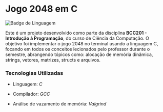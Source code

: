 # Jogo 2048 em C

![Badge de Linguagem](https://img.shields.io/badge/Linguagem-C-blue.svg)

Este é um projeto desenvolvido como parte da disciplina **BCC201 - Introdução à Programação**, do curso de Ciência da Computação. O objetivo foi implementar o jogo 2048 no terminal usando a linguagem C, focando em todos os conceitos lecionados pelo professor durante o semestre, abrangendo tópicos como: alocação de memória dinâmica, strings, vetores, matrizes, structs e arquivos. 

### Tecnologias Utilizadas
* Linguagem: *C*

* Compilador: *GCC*

* Análise de vazamento de memória: *Valgrind*